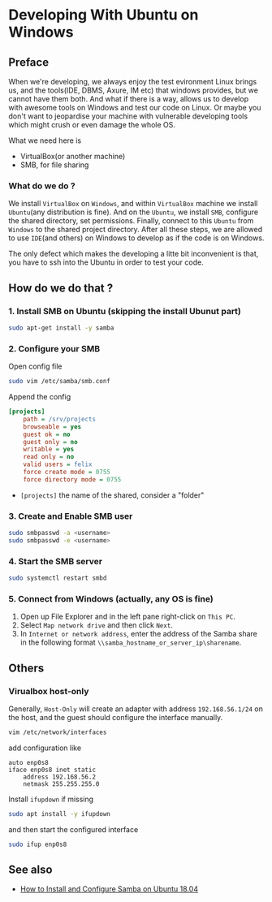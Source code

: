 # Developing With Ubuntu on Windows

## Preface

When we're developing, we always enjoy the test evironment Linux brings us,
and the tools(IDE, DBMS, Axure, IM etc) that windows provides,
but we cannot have them both.
And what if there is a way, allows us to develop with awesome tools on Windows
and test our code on Linux. Or maybe you don't want to jeopardise your machine
with vulnerable developing tools which might crush or even damage the whole OS.

What we need here is

- VirtualBox(or another machine)
- SMB, for file sharing

### What do we do ?

We install `VirtualBox` on `Windows`, and within `VirtualBox` machine we install `Ubuntu`(any distribution is fine).
And on the `Ubuntu`, we install `SMB`, configure the shared directory, set permissions.
Finally, connect to this `Ubuntu` from `Windows` to the shared project directory.
After all these steps, we are allowed to use `IDE`(and others) on Windows to develop as if the code is on Windows.

The only defect which makes the developing a litte bit inconvenient is that, you have to ssh into the Ubuntu in order
to test your code.

## How do we do that ?

### 1. Install SMB on Ubuntu (skipping the install Ubunut part)

```bash
sudo apt-get install -y samba
```

### 2. Configure your SMB

Open config file

```bash
sudo vim /etc/samba/smb.conf
```

Append the config

```ini
[projects]
    path = /srv/projects
    browseable = yes
    guest ok = no
    guest only = no
    writable = yes
    read only = no
    valid users = felix
    force create mode = 0755
    force directory mode = 0755
```

- `[projects]` the name of the shared, consider a "folder"

### 3. Create and Enable SMB user

```bash
sudo smbpasswd -a <username>
sudo smbpasswd -e <username>
```

### 4. Start the SMB server

```bash
sudo systemctl restart smbd
```

### 5. Connect from Windows (actually, any OS is fine)

1. Open up File Explorer and in the left pane right-click on `This PC`.
2. Select `Map network drive` and then click `Next`.
3. In `Internet or network address`, enter the address of the Samba share in the following format `\\samba_hostname_or_server_ip\sharename`.

## Others

### Virualbox host-only

Generally, `Host-Only` will create an adapter with address `192.168.56.1/24` on the host, and the guest should configure the interface manually.

```bash
vim /etc/network/interfaces
```

add configuration like

```text
auto enp0s8
iface enp0s8 inet static
    address 192.168.56.2
    netmask 255.255.255.0
```

Install `ifupdown` if missing

```bash
sudo apt install -y ifupdown
```

and then start the configured interface

```bash
sudo ifup enp0s8
```

## See also

- [How to Install and Configure Samba on Ubuntu 18.04](https://linuxize.com/post/how-to-install-and-configure-samba-on-ubuntu-18-04/)
